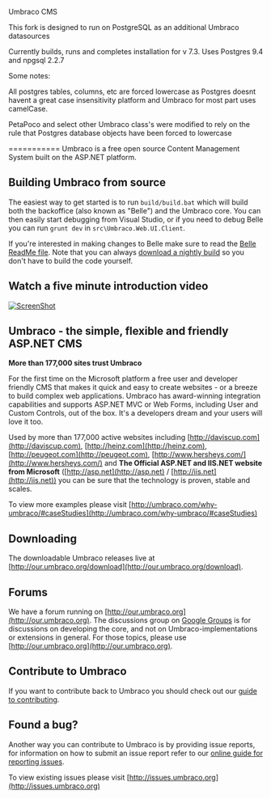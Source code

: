 Umbraco CMS

This fork is designed to run on PostgreSQL as an additional Umbraco datasources 

Currently builds, runs and  completes installation for v 7.3. 
Uses Postgres 9.4 and npgsql 2.2.7

Some notes:

All postgres tables, columns, etc are forced lowercase as Postgres doesnt havent a great case insensitivity platform and Umbraco for most part uses camelCase.

PetaPoco and select other Umbraco class's were modified to rely on the rule that Postgres database objects have been forced to lowercase


===========
Umbraco is a free open source Content Management System built on the ASP.NET platform.

## Building Umbraco from source ##
The easiest way to get started is to run `build/build.bat` which will build both the backoffice (also known as "Belle") and the Umbraco core. You can then easily start debugging from Visual Studio, or if you need to debug Belle you can run `grunt dev` in `src\Umbraco.Web.UI.Client`.
 
If you're interested in making changes to Belle make sure to read the [Belle ReadMe file](src/Umbraco.Web.UI.Client/README.md). Note that you can always [download a nightly build](http://nightly.umbraco.org/umbraco%207.0.0/) so you don't have to build the code yourself.

## Watch a five minute introduction video ##

[![ScreenShot](http://umbraco.com/images/whatisumbraco.png)](http://umbraco.org/help-and-support/video-tutorials/getting-started/what-is-umbraco)

## Umbraco - the simple, flexible and friendly ASP.NET CMS ##

**More than 177,000 sites trust Umbraco** 

For the first time on the Microsoft platform a free user and developer friendly CMS that makes it quick and easy to create websites - or a breeze to build complex web applications. Umbraco has award-winning integration capabilities and supports ASP.NET MVC or Web Forms, including User and Custom Controls, out of the box. It's a developers dream and your users will love it too. 

Used by more than 177,000 active websites including [http://daviscup.com](http://daviscup.com), [http://heinz.com](http://heinz.com), [http://peugeot.com](http://peugeot.com), [http://www.hersheys.com/](http://www.hersheys.com/) and **The Official ASP.NET and IIS.NET website from Microsoft** ([http://asp.net](http://asp.net) / [http://iis.net](http://iis.net)) you can be sure that the technology is proven, stable and scales.  

To view more examples please visit [http://umbraco.com/why-umbraco/#caseStudies](http://umbraco.com/why-umbraco/#caseStudies)

## Downloading ##

The downloadable Umbraco releases live at [http://our.umbraco.org/download](http://our.umbraco.org/download).

## Forums ##

We have a forum running on [http://our.umbraco.org](http://our.umbraco.org). The discussions group on [Google Groups](https://groups.google.com/forum/#!forum/umbraco-dev) is for discussions on developing the core, and not on Umbraco-implementations or extensions in general. For those topics, please use [http://our.umbraco.org](http://our.umbraco.org).

## Contribute to Umbraco ##

If you want to contribute back to Umbraco you should check out our [guide to contributing](http://our.umbraco.org/contribute).

## Found a bug? ##

Another way you can contribute to Umbraco is by providing issue reports, for information on how to submit an issue report refer to our [online guide for reporting issues](http://our.umbraco.org/contribute/report-an-issue-or-request-a-feature).

To view existing issues please visit [http://issues.umbraco.org](http://issues.umbraco.org)
